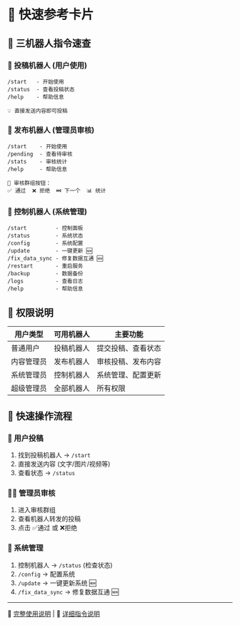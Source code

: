 # 🚀 快速参考卡片

## 🤖 三机器人指令速查

### 📝 投稿机器人 (用户使用)
```
/start   - 开始使用
/status  - 查看投稿状态  
/help    - 帮助信息

💡 直接发送内容即可投稿
```

### 📢 发布机器人 (管理员审核)
```
/start    - 开始使用
/pending  - 查看待审核
/stats    - 审核统计
/help     - 帮助信息

🔘 审核群组按钮：
✅ 通过  ❌ 拒绝  ⏭️ 下一个  📊 统计
```

### 🔧 控制机器人 (系统管理)
```
/start         - 控制面板
/status        - 系统状态
/config        - 系统配置
/update        - 一键更新 🆕
/fix_data_sync - 修复数据互通 🆕
/restart       - 重启服务
/backup        - 数据备份
/logs          - 查看日志
/help          - 帮助信息
```

## 🎯 权限说明

| 用户类型 | 可用机器人 | 主要功能 |
|----------|-----------|----------|
| 普通用户 | 投稿机器人 | 提交投稿、查看状态 |
| 内容管理员 | 发布机器人 | 审核投稿、发布内容 |
| 系统管理员 | 控制机器人 | 系统管理、配置更新 |
| 超级管理员 | 全部机器人 | 所有权限 |

## 📱 快速操作流程

### 👤 用户投稿
1. 找到投稿机器人 → `/start`
2. 直接发送内容 (文字/图片/视频等)
3. 查看状态 → `/status`

### 👨‍💼 管理员审核
1. 进入审核群组
2. 查看机器人转发的投稿
3. 点击 ✅通过 或 ❌拒绝

### 🔧 系统管理
1. 控制机器人 → `/status` (检查状态)
2. `/config` → 配置系统
3. `/update` → 一键更新系统 🆕
4. `/fix_data_sync` → 修复数据互通 🆕

---

📖 [完整使用说明](BOT_USAGE_GUIDE.md) | 🤖 [详细指令说明](BOT_COMMANDS_GUIDE.md)